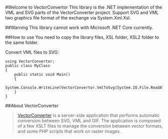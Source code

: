 #Welcome to VectorConvertor
This library is the .NET implementation of the VML and SVG parts of the VectorConverter project. Support SVG and VML two graphics file format of the exchange via System.Xml.Xsl.

##Warning 
This library cannot work with Microsoft .NET Core currently.

##How to use
You need to copy the library files, XSL folder, XSL2 folder to the same folder.

Convert VML files to SVG:
```
using VectorConvertor;
public class MyClass
{
    public static void Main()
    {
        System.Console.WriteLine(VectorConvertor.VmlToSvg(System.IO.File.ReadAllText("TestVml.vml")));
    }
}
```

##About VectorConverter

> [VectorConverter][1] is a server-side application that performs automatic conversion between SVG, VML and GIF. The application is composed of a few XSLT files to manage the conversion between vector formats, and some PHP scripts that work on raster images.


  [1]: http://vectorconverter.sourceforge.net
